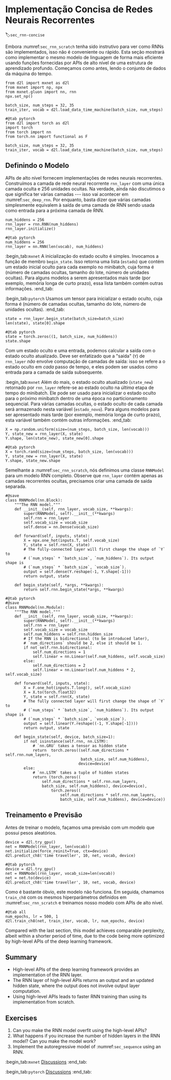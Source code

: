 # Implementação Concisa de Redes Neurais Recorrentes
:label:`sec_rnn-concise`

Embora :numref:`sec_rnn_scratch` tenha sido instrutivo para ver como RNNs são implementados,
isso não é conveniente ou rápido.
Esta seção mostrará como implementar o mesmo modelo de linguagem de forma mais eficiente
usando funções fornecidas por APIs de alto nível
de uma estrutura de aprendizado profundo.
Começamos como antes, lendo o conjunto de dados da máquina do tempo.

```{.python .input}
from d2l import mxnet as d2l
from mxnet import np, npx
from mxnet.gluon import nn, rnn
npx.set_np()

batch_size, num_steps = 32, 35
train_iter, vocab = d2l.load_data_time_machine(batch_size, num_steps)
```

```{.python .input}
#@tab pytorch
from d2l import torch as d2l
import torch
from torch import nn
from torch.nn import functional as F

batch_size, num_steps = 32, 35
train_iter, vocab = d2l.load_data_time_machine(batch_size, num_steps)
```

## Definindo o Modelo

APIs de alto nível fornecem implementações de redes neurais recorrentes.
Construímos a camada de rede neural recorrente `rnn_layer` com uma única camada oculta e 256 unidades ocultas.
Na verdade, ainda não discutimos o que significa ter várias camadas --- isso vai acontecer em :numref:`sec_deep_rnn`.
Por enquanto, basta dizer que várias camadas simplesmente equivalem à saída de uma camada de RNN sendo usada como entrada para a próxima camada de RNN.

```{.python .input}
num_hiddens = 256
rnn_layer = rnn.RNN(num_hiddens)
rnn_layer.initialize()
```

```{.python .input}
#@tab pytorch
num_hiddens = 256
rnn_layer = nn.RNN(len(vocab), num_hiddens)
```


:begin_tab:`mxnet`
A inicialização do estado oculto é simples.
Invocamos a função de membro `begin_state`.
Isso retorna uma lista (`estado`)
que contém
um estado inicial oculto
para cada exemplo no minibatch,
cuja forma é
(número de camadas ocultas, tamanho do lote, número de unidades ocultas).
Para alguns modelos
a serem apresentados mais tarde
(por exemplo, memória longa de curto prazo),
essa lista também
contém outras informações.
:end_tab:

:begin_tab:`pytorch`
Usamos um tensor para inicializar o estado oculto,
cuja forma é
(número de camadas ocultas, tamanho do lote, número de unidades ocultas).
:end_tab:

```{.python .input}
state = rnn_layer.begin_state(batch_size=batch_size)
len(state), state[0].shape
```

```{.python .input}
#@tab pytorch
state = torch.zeros((1, batch_size, num_hiddens))
state.shape
```


Com um estado oculto e uma entrada,
podemos calcular a saída com
o estado oculto atualizado.
Deve ser enfatizado que
a "saída" (`Y`) de` rnn_layer`
*não* envolve computação de camadas de saída:
isso se refere a
o estado oculto em *cada* passo de tempo,
e eles podem ser usados como entrada
para a camada de saída subsequente.

:begin_tab:`mxnet`
Além do mais,
o estado oculto atualizado (`state_new`) retornado por `rnn_layer`
refere-se ao estado oculto
na *última* etapa de tempo do minibatch.
Ele pode ser usado para inicializar o
estado oculto para o próximo minibatch dentro de uma época
no particionamento sequencial.
Para várias camadas ocultas,
o estado oculto de cada camada será armazenado
nesta variável (`estado_novo`).
Para alguns modelos
para ser apresentado mais tarde
(por exemplo, memória longa de curto prazo),
esta variável também
contém outras informações.
:end_tab:

```{.python .input}
X = np.random.uniform(size=(num_steps, batch_size, len(vocab)))
Y, state_new = rnn_layer(X, state)
Y.shape, len(state_new), state_new[0].shape
```

```{.python .input}
#@tab pytorch
X = torch.rand(size=(num_steps, batch_size, len(vocab)))
Y, state_new = rnn_layer(X, state)
Y.shape, state_new.shape
```

Semelhante a :numref:`sec_rnn_scratch`,
nós definimos uma classe `RNNModel`
para um modelo RNN completo.
Observe que `rnn_layer` contém apenas as camadas recorrentes ocultas, precisamos criar uma camada de saída separada.

```{.python .input}
#@save
class RNNModel(nn.Block):
    """The RNN model."""
    def __init__(self, rnn_layer, vocab_size, **kwargs):
        super(RNNModel, self).__init__(**kwargs)
        self.rnn = rnn_layer
        self.vocab_size = vocab_size
        self.dense = nn.Dense(vocab_size)

    def forward(self, inputs, state):
        X = npx.one_hot(inputs.T, self.vocab_size)
        Y, state = self.rnn(X, state)
        # The fully-connected layer will first change the shape of `Y` to
        # (`num_steps` * `batch_size`, `num_hiddens`). Its output shape is
        # (`num_steps` * `batch_size`, `vocab_size`).
        output = self.dense(Y.reshape(-1, Y.shape[-1]))
        return output, state

    def begin_state(self, *args, **kwargs):
        return self.rnn.begin_state(*args, **kwargs)
```

```{.python .input}
#@tab pytorch
#@save
class RNNModel(nn.Module):
    """The RNN model."""
    def __init__(self, rnn_layer, vocab_size, **kwargs):
        super(RNNModel, self).__init__(**kwargs)
        self.rnn = rnn_layer
        self.vocab_size = vocab_size
        self.num_hiddens = self.rnn.hidden_size
        # If the RNN is bidirectional (to be introduced later),
        # `num_directions` should be 2, else it should be 1.
        if not self.rnn.bidirectional:
            self.num_directions = 1
            self.linear = nn.Linear(self.num_hiddens, self.vocab_size)
        else:
            self.num_directions = 2
            self.linear = nn.Linear(self.num_hiddens * 2, self.vocab_size)

    def forward(self, inputs, state):
        X = F.one_hot(inputs.T.long(), self.vocab_size)
        X = X.to(torch.float32)
        Y, state = self.rnn(X, state)
        # The fully connected layer will first change the shape of `Y` to
        # (`num_steps` * `batch_size`, `num_hiddens`). Its output shape is
        # (`num_steps` * `batch_size`, `vocab_size`).
        output = self.linear(Y.reshape((-1, Y.shape[-1])))
        return output, state

    def begin_state(self, device, batch_size=1):
        if not isinstance(self.rnn, nn.LSTM):
            # `nn.GRU` takes a tensor as hidden state
            return  torch.zeros((self.num_directions * self.rnn.num_layers,
                                 batch_size, self.num_hiddens), 
                                device=device)
        else:
            # `nn.LSTM` takes a tuple of hidden states
            return (torch.zeros((
                self.num_directions * self.rnn.num_layers,
                batch_size, self.num_hiddens), device=device),
                    torch.zeros((
                        self.num_directions * self.rnn.num_layers,
                        batch_size, self.num_hiddens), device=device))
```

## Treinamento e Previsão

Antes de treinar o modelo, façamos uma previsão com um modelo que possui pesos aleatórios.

```{.python .input}
device = d2l.try_gpu()
net = RNNModel(rnn_layer, len(vocab))
net.initialize(force_reinit=True, ctx=device)
d2l.predict_ch8('time traveller', 10, net, vocab, device)
```

```{.python .input}
#@tab pytorch
device = d2l.try_gpu()
net = RNNModel(rnn_layer, vocab_size=len(vocab))
net = net.to(device)
d2l.predict_ch8('time traveller', 10, net, vocab, device)
```

Como é bastante óbvio, este modelo não funciona. Em seguida, chamamos `train_ch8` com os mesmos hiperparâmetros definidos em :numref:`sec_rnn_scratch` e treinamos nosso modelo com APIs de alto nível.

```{.python .input}
#@tab all
num_epochs, lr = 500, 1
d2l.train_ch8(net, train_iter, vocab, lr, num_epochs, device)
```

Compared with the last section, this model achieves comparable perplexity,
albeit within a shorter period of time, due to the code being more optimized by
high-level APIs of the deep learning framework.


## Summary

* High-level APIs of the deep learning framework provides an implementation of the RNN layer.
* The RNN layer of high-level APIs returns an output and an updated hidden state, where the output does not involve output layer computation.
* Using high-level APIs leads to faster RNN training than using its implementation from scratch.

## Exercises

1. Can you make the RNN model overfit using the high-level APIs?
1. What happens if you increase the number of hidden layers in the RNN model? Can you make the model work?
1. Implement the autoregressive model of :numref:`sec_sequence` using an RNN.

:begin_tab:`mxnet`
[Discussions](https://discuss.d2l.ai/t/335)
:end_tab:

:begin_tab:`pytorch`
[Discussions](https://discuss.d2l.ai/t/1053)
:end_tab:
<!--stackedit_data:
eyJoaXN0b3J5IjpbLTE3Mjg2NjYwOTEsMTIzMTc4OTU1LC0xNz
k1ODY5NTYyXX0=
-->